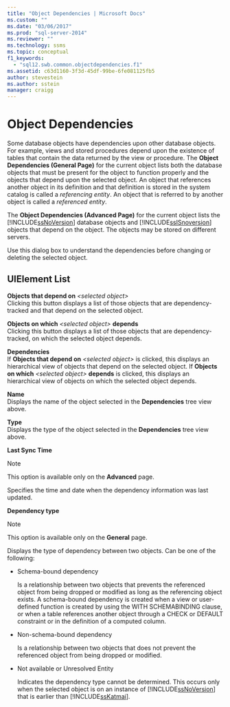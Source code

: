 ```yaml
---
title: "Object Dependencies | Microsoft Docs"
ms.custom: ""
ms.date: "03/06/2017"
ms.prod: "sql-server-2014"
ms.reviewer: ""
ms.technology: ssms
ms.topic: conceptual
f1_keywords: 
  - "sql12.swb.common.objectdependencies.f1"
ms.assetid: c63d1160-3f3d-45df-99be-6fe081125fb5
author: stevestein
ms.author: sstein
manager: craigg
---
```

# Object Dependencies
  Some database objects have dependencies upon other database objects. For example, views and stored procedures depend upon the existence of tables that contain the data returned by the view or procedure. The **Object Dependencies (General Page)** for the current object lists both the database objects that must be present for the object to function properly and the objects that depend upon the selected object. An object that references another object in its definition and that definition is stored in the system catalog is called a *referencing entity*. An object that is referred to by another object is called a *referenced entity*.  
  
 The **Object Dependencies (Advanced Page)** for the current object lists the [!INCLUDE[ssNoVersion](../../includes/ssnoversion-md.md)] database objects and [!INCLUDE[ssISnoversion](../../includes/ssisnoversion-md.md)] objects that depend on the object. The objects may be stored on different servers.  
  
 Use this dialog box to understand the dependencies before changing or deleting the selected object.  
  
## UIElement List  
 **Objects that depend on**  *\<selected object>*  
 Clicking this button displays a list of those objects that are dependency-tracked and that depend on the selected object.  
  
 **Objects on which**  *\<selected object>*  **depends**  
 Clicking this button displays a list of those objects that are dependency-tracked, on which the selected object depends.  
  
 **Dependencies**  
 If **Objects that depend on** *\<selected object>* is clicked, this displays an hierarchical view of objects that depend on the selected object. If **Objects on which** *\<selected object>* **depends** is clicked, this displays an hierarchical view of objects on which the selected object depends.  
  
 **Name**  
 Displays the name of the object selected in the **Dependencies** tree view above.  
  
 **Type**  
 Displays the type of the object selected in the **Dependencies** tree view above.  
  
 **Last Sync Time**  
 > [!NOTE]  
>  This option is available only on the **Advanced** page.  
  
 Specifies the time and date when the dependency information was last updated.  
  
 **Dependency type**  
 > [!NOTE]  
>  This option is available only on the **General** page.  
  
 Displays the type of dependency between two objects. Can be one of the following:  
  
-   Schema-bound dependency  
  
     Is a relationship between two objects that prevents the referenced object from being dropped or modified as long as the referencing object exists. A schema-bound dependency is created when a view or user-defined function is created by using the WITH SCHEMABINDING clause, or when a table references another object through a CHECK or DEFAULT constraint or in the definition of a computed column.  
  
-   Non-schema-bound dependency  
  
     Is a relationship between two objects that does not prevent the referenced object from being dropped or modified.  
  
-   Not available or Unresolved Entity  
  
     Indicates the dependency type cannot be determined. This occurs only when the selected object is on an instance of [!INCLUDE[ssNoVersion](../../includes/ssnoversion-md.md)] that is earlier than [!INCLUDE[ssKatmai](../../includes/sskatmai-md.md)].  
  
  
